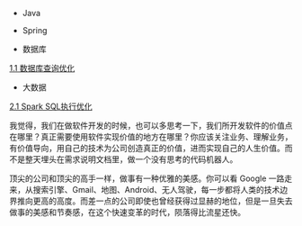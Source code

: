 

- Java

- Spring

- 数据库

[1.1 数据库查询优化](1%20数据库/1.1%20数据库查询优化.md)

- 大数据

[2.1 Spark SQL执行优化](2%20大数据/2.1%20Spark%20SQL执行优化.md)



我觉得，我们在做软件开发的时候，也可以多思考一下，我们所开发软件的价值点在哪里？真正需要使用软件实现价值的地方在哪里？你应该关注业务、理解业务，有价值导向，用自己的技术为公司创造真正的价值，进而实现自己的人生价值。而不是整天埋头在需求说明文档里，做一个没有思考的代码机器人。



顶尖的公司和顶尖的高手一样，做事有一种优雅的美感。你可以看 Google 一路走来，从搜索引擎、Gmail、地图、Android、无人驾驶，每一步都将人类的技术边界推向更高的高度。而差一点的公司即使也曾经获得过显赫的地位，但是一旦失去做事的美感和节奏感，在这个快速变革的时代，陨落得比流星还快。